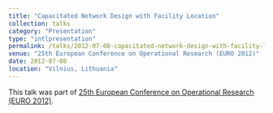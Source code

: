 ```yaml
---
title: "Capacitated Network Design with Facility Location"
collection: talks
category: "Presentation"
type: "intlpresentation"
permalink: /talks/2012-07-08-capacitated-network-design-with-facility-location
venue: "25th European Conference on Operational Research (EURO 2012)"
date: 2012-07-08
location: "Vilnius, Lithuania"
---
```


This talk was part of [25th European Conference on Operational Research (EURO 2012)](http://www.euro-2012.lt/welcome).